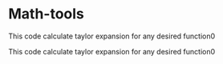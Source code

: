 # Math-tools
This code calculate taylor expansion for any desired function0

This code calculate taylor expansion for any desired function0

